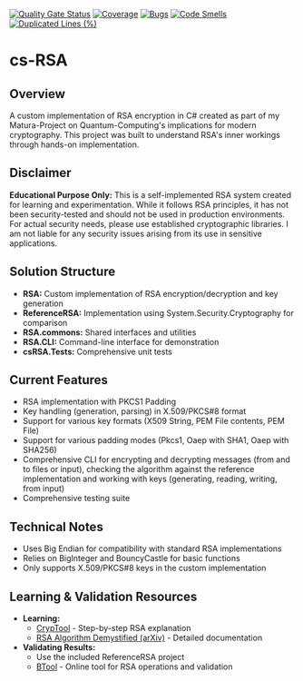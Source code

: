 [![Quality Gate Status](https://sonarcloud.io/api/project_badges/measure?project=cwhde_cs-RSA&metric=alert_status&token=ae26b67b1b638753901b092262914a82990865bc)](https://sonarcloud.io/summary/new_code?id=cwhde_cs-RSA) [![Coverage](https://sonarcloud.io/api/project_badges/measure?project=cwhde_cs-RSA&metric=coverage&token=ae26b67b1b638753901b092262914a82990865bc)](https://sonarcloud.io/summary/new_code?id=cwhde_cs-RSA) [![Bugs](https://sonarcloud.io/api/project_badges/measure?project=cwhde_cs-RSA&metric=bugs&token=ae26b67b1b638753901b092262914a82990865bc)](https://sonarcloud.io/summary/new_code?id=cwhde_cs-RSA) [![Code Smells](https://sonarcloud.io/api/project_badges/measure?project=cwhde_cs-RSA&metric=code_smells&token=ae26b67b1b638753901b092262914a82990865bc)](https://sonarcloud.io/summary/new_code?id=cwhde_cs-RSA) [![Duplicated Lines (%)](https://sonarcloud.io/api/project_badges/measure?project=cwhde_cs-RSA&metric=duplicated_lines_density&token=ae26b67b1b638753901b092262914a82990865bc)](https://sonarcloud.io/summary/new_code?id=cwhde_cs-RSA)

# cs-RSA

## Overview

A custom implementation of RSA encryption in C\# created as part of my Matura-Project on Quantum-Computing's implications for modern cryptography. This project was built to understand RSA's inner workings through hands-on implementation.

## Disclaimer

**Educational Purpose Only:** This is a self-implemented RSA system created for learning and experimentation. While it follows RSA principles, it has not been security-tested and should not be used in production environments. For actual security needs, please use established cryptographic libraries. I am not liable for any security issues arising from its use in sensitive applications.

## Solution Structure

* **RSA:** Custom implementation of RSA encryption/decryption and key generation
* **ReferenceRSA:** Implementation using System.Security.Cryptography for comparison
* **RSA.commons:** Shared interfaces and utilities
* **RSA.CLI:** Command-line interface for demonstration
* **csRSA.Tests:** Comprehensive unit tests


## Current Features

* RSA implementation with PKCS1 Padding
* Key handling (generation, parsing) in X.509/PKCS\#8 format
* Support for various key formats (X509 String, PEM File contents, PEM File)
* Support for various padding modes (Pkcs1, Oaep with SHA1, Oaep with SHA256)
* Comprehensive CLI for encrypting and decrypting messages (from and to files or input), checking the algorithm against the reference implementation and working with keys (generating, reading, writing, from input)
* Comprehensive testing suite


## Technical Notes

* Uses Big Endian for compatibility with standard RSA implementations
* Relies on BigInteger and BouncyCastle for basic functions
* Only supports X.509/PKCS\#8 keys in the custom implementation


## Learning \& Validation Resources

* **Learning:**
    * [CrypTool](https://www.cryptool.org/en/cto/rsa-step-by-step/) - Step-by-step RSA explanation
    * [RSA Algorithm Demystified (arXiv)](https://arxiv.org/abs/2308.02785) - Detailed documentation
* **Validating Results:**
    * Use the included ReferenceRSA project
    * [BTool](https://www.btool.cn/en/rsa) - Online tool for RSA operations and validation
